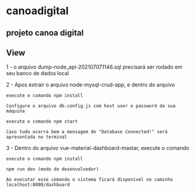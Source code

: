 # canoadigital

## projeto canoa digital

## View

1 - o arquivo dump-node_api-202107071146.sql precisará ser rodado em seu banco de dados local

2 - Apos extrair o arquivo node-mysql-crud-app, e dentro do arquivo

    execute o comando npm install

    Configure o arquivo db.config.js com host user e password da sua máquina

    execute o comando npm start

    Caso tudo ocorra bem a mensagem de "Database Connected!" será apresentada no terminal

3 - Dentro do arquivo vue-material-dashboard-mastar, execute o comando

    execute o comando npm install

    npm run dev (modo de desenvolvedor)

    Ao executar esse comando o sistema ficará disponivel no caminho localhost:8080/dashboard




